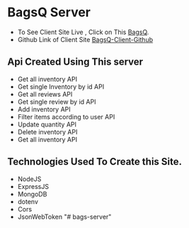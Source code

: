 # BagsQ Server

- To See Client Site Live , Click on This [BagsQ](https://bagsq12.web.app).
- Github Link of Client Site [BagsQ-Client-Github](https://github.com/ProgrammingHeroWC4/warehouse-management-client-side-emonmorol)

## Api Created Using This server

- Get all inventory API
- Get single Inventory by id API
- Get all reviews API
- Get single review by id API
- Add inventory API
- Filter items according to user API
- Update quantity API
- Delete inventory API
- Get all inventory API

## Technologies Used To Create this Site.

- NodeJS
- ExpressJS
- MongoDB
- dotenv
- Cors
- JsonWebToken
"# bags-server" 
